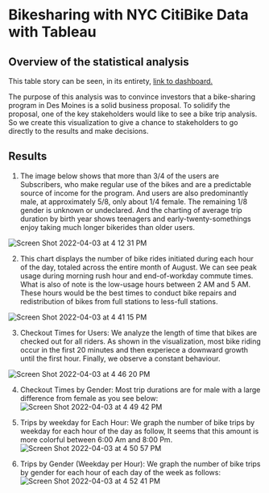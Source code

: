# Bikesharing with NYC CitiBike Data with Tableau
## Overview of the statistical analysis
This table story can be seen, in its entirety, [link to dashboard.](https://public.tableau.com/app/profile/lily.hu5868)

The purpose of this analysis was to convince investors that a bike-sharing program in Des Moines is a solid business proposal. To solidify the proposal, one of the key stakeholders would like to see a bike trip analysis. So we create this visualization to give a chance to stakeholders to go directly to the results and make decisions.

## Results
1. The image below shows that more than 3/4 of the users are Subscribers, who make regular use of the bikes and are a predictable source of income for the program. And users are also predominantly male, at approximately 5/8, only about 1/4 female. The remaining 1/8 gender is unknown or undeclared. And the charting of average trip duration by birth year shows teenagers and early-twenty-somethings enjoy taking much longer bikerides than older users.
 
 ![Screen Shot 2022-04-03 at 4 12 31 PM](https://user-images.githubusercontent.com/95242493/161450969-cfc53d24-85ea-4eb8-b506-56f1a08944dc.png)
 
 2. This chart displays the number of bike rides initiated during each hour of the day, totaled across the entire month of August. We can see peak usage during morning rush hour and end-of-workday commute times. What is also of note is the low-usage hours between 2 AM and 5 AM. These hours would be the best times to conduct bike repairs and redistribution of bikes from full stations to less-full stations.
 
 ![Screen Shot 2022-04-03 at 4 41 15 PM](https://user-images.githubusercontent.com/95242493/161451838-d53969e2-92db-48a9-a898-b8aa220b85a1.png)
 
 3. Checkout Times for Users: We analyze the length of time that bikes are checked out for all riders. As shown in the visualization, most bike riding occur in the first 20 minutes and then experiece a downward growth until the first hour. Finally, we observe a constant behaviour. 
 
 ![Screen Shot 2022-04-03 at 4 46 20 PM](https://user-images.githubusercontent.com/95242493/161452000-0cbc6ea8-f5ce-4b84-aa82-2054b542389e.png)
 
 4. Checkout Times by Gender: Most trip durations are for male with a large difference from female as you see below:
 ![Screen Shot 2022-04-03 at 4 49 42 PM](https://user-images.githubusercontent.com/95242493/161452114-480f9c46-935c-4b57-9f72-365945b714c1.png)
 
 5. Trips by weekday for Each Hour: We graph the number of bike trips by weekday for each hour of the day as follow, It seems that this amount is more colorful between 6:00 Am and 8:00 Pm. 
 ![Screen Shot 2022-04-03 at 4 50 57 PM](https://user-images.githubusercontent.com/95242493/161452156-adc5e12f-c9de-414e-b61d-09b647f58f0b.png)


 6. Trips by Gender (Weekday per Hour): We graph the number of bike trips by gender for each hour of each day of the week as follows:
  ![Screen Shot 2022-04-03 at 4 52 41 PM](https://user-images.githubusercontent.com/95242493/161452249-5b0d41b9-a2a7-4056-b27c-7c4ef784db0f.png)  
